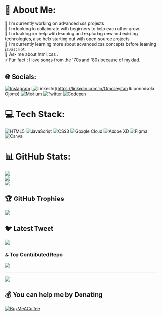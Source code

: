 

# 💫 About Me:
🔭 I’m currently working on advanced css projects <br>👯 I’m looking to collaborate with beginners to help each other grow.<br>🤝 I’m looking for help with learning and exploring new and existing technologies, also help starting out with open-source projects.<br>🌱 I’m currently learning more about advanced css concepts before learning javascript.  <br>💬 Ask me about html, css .<br>⚡ Fun fact : I love songs from the '70s and '80s because of my dad.


## 🌐 Socials:
[![Instagram](https://img.shields.io/badge/Instagram-%23E4405F.svg?logo=Instagram&logoColor=white)](https://instagram.com/@ibiponmisola) [![LinkedIn](https://img.shields.io/badge/LinkedIn-%230077B5.svg?logo=linkedin&logoColor=white)](https://linkedin.com/in/Omoseyitan Ibiponmisola Ojomo) [![Medium](https://img.shields.io/badge/Medium-12100E?logo=medium&logoColor=white)](https://medium.com/@@ibiponmisola) [![Twitter](https://img.shields.io/badge/Twitter-%231DA1F2.svg?logo=Twitter&logoColor=white)](https://twitter.com/ibiponmisola) [![Codepen](https://img.shields.io/badge/Codepen-000000?style=for-the-badge&logo=codepen&logoColor=white)](https://codepen.io/ibiponmisola) 

# 💻 Tech Stack:
![HTML5](https://img.shields.io/badge/html5-%23E34F26.svg?style=for-the-badge&logo=html5&logoColor=white) ![JavaScript](https://img.shields.io/badge/javascript-%23323330.svg?style=for-the-badge&logo=javascript&logoColor=%23F7DF1E) ![CSS3](https://img.shields.io/badge/css3-%231572B6.svg?style=for-the-badge&logo=css3&logoColor=white) ![Google Cloud](https://img.shields.io/badge/Google%20Cloud-%234285F4.svg?style=for-the-badge&logo=google-cloud&logoColor=white)  ![Adobe XD](https://img.shields.io/badge/Adobe%20XD-470137?style=for-the-badge&logo=Adobe%20XD&logoColor=#FF61F6) 	![Figma](https://img.shields.io/badge/figma-%23F24E1E.svg?style=for-the-badge&logo=figma&logoColor=white) ![Canva](https://img.shields.io/badge/Canva-%2300C4CC.svg?style=for-the-badge&logo=Canva&logoColor=white)
# 📊 GitHub Stats:
![](https://github-readme-stats.vercel.app/api?username=ibiponmisola&theme=radical&hide_border=false&include_all_commits=false&count_private=false)<br/>
![](https://github-readme-streak-stats.herokuapp.com/?user=ibiponmisola&theme=radical&hide_border=false)<br/>
![](https://github-readme-stats.vercel.app/api/top-langs/?username=ibiponmisola&theme=radical&hide_border=false&include_all_commits=false&count_private=false&layout=compact)

## 🏆 GitHub Trophies
![](https://github-profile-trophy.vercel.app/?username=ibiponmisola&theme=radical&no-frame=false&no-bg=true&margin-w=4)

## 🐦 Latest Tweet
[![](https://gtce.itsvg.in/api?username=ibiponmisola)](https://github.com/VishwaGauravIn/github-twitter-card-embed)

### 🔝 Top Contributed Repo
![](https://github-contributor-stats.vercel.app/api?username=ibiponmisola&limit=5&theme=dark&combine_all_yearly_contributions=true)

---
[![](https://visitcount.itsvg.in/api?id=ibiponmisola&icon=0&color=0)](https://visitcount.itsvg.in)

  ## 💰 You can help me by Donating
  [![BuyMeACoffee](https://img.shields.io/badge/Buy%20Me%20a%20Coffee-ffdd00?style=for-the-badge&logo=buy-me-a-coffee&logoColor=black)](https://buymeacoffee.com/https://www.buymeacoffee.com/ibiponmiso5) 

  
<!-- Proudly created with GPRM ( https://gprm.itsvg.in ) -->
